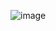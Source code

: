 ![image](https://user-images.githubusercontent.com/68657465/175076952-24833a10-46b8-4888-91dd-d24ee8ac0bc2.png)
